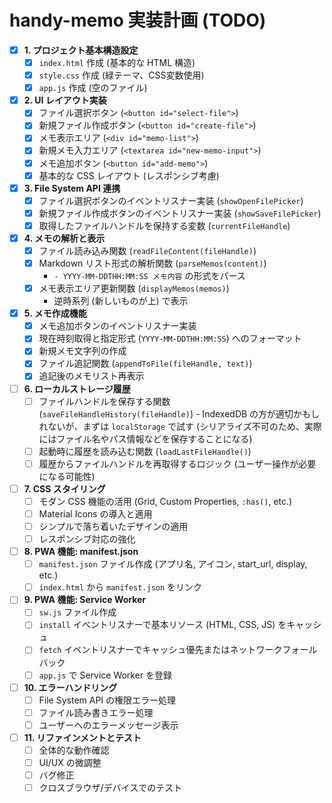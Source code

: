 # handy-memo 実装計画 (TODO)

- [X] **1. プロジェクト基本構造設定**
    - [X] `index.html` 作成 (基本的な HTML 構造)
    - [X] `style.css` 作成 (緑テーマ、CSS変数使用)
    - [X] `app.js` 作成 (空のファイル)
- [X] **2. UI レイアウト実装**
    - [X] ファイル選択ボタン (`<button id="select-file">`)
    - [X] 新規ファイル作成ボタン (`<button id="create-file">`)
    - [X] メモ表示エリア (`<div id="memo-list">`)
    - [X] 新規メモ入力エリア (`<textarea id="new-memo-input">`)
    - [X] メモ追加ボタン (`<button id="add-memo">`)
    - [X] 基本的な CSS レイアウト (レスポンシブ考慮)
- [X] **3. File System API 連携**
    - [X] ファイル選択ボタンのイベントリスナー実装 (`showOpenFilePicker`)
    - [X] 新規ファイル作成ボタンのイベントリスナー実装 (`showSaveFilePicker`)
    - [X] 取得したファイルハンドルを保持する変数 (`currentFileHandle`)
- [X] **4. メモの解析と表示**
    - [X] ファイル読み込み関数 (`readFileContent(fileHandle)`)
    - [X] Markdown リスト形式の解析関数 (`parseMemos(content)`)
        - `- YYYY-MM-DDTHH:MM:SS メモ内容` の形式をパース
    - [X] メモ表示エリア更新関数 (`displayMemos(memos)`)
        - 逆時系列 (新しいものが上) で表示
- [X] **5. メモ作成機能**
    - [X] メモ追加ボタンのイベントリスナー実装
    - [X] 現在時刻取得と指定形式 (`YYYY-MM-DDTHH:MM:SS`) へのフォーマット
    - [X] 新規メモ文字列の作成
    - [X] ファイル追記関数 (`appendToFile(fileHandle, text)`)
    - [X] 追記後のメモリスト再表示
- [ ] **6. ローカルストレージ履歴**
    - [ ] ファイルハンドルを保存する関数 (`saveFileHandleHistory(fileHandle)`) - IndexedDB の方が適切かもしれないが、まずは `localStorage` で試す (シリアライズ不可のため、実際にはファイル名やパス情報などを保存することになる)
    - [ ] 起動時に履歴を読み込む関数 (`loadLastFileHandle()`)
    - [ ] 履歴からファイルハンドルを再取得するロジック (ユーザー操作が必要になる可能性)
- [ ] **7. CSS スタイリング**
    - [ ] モダン CSS 機能の活用 (Grid, Custom Properties, `:has()`, etc.)
    - [ ] Material Icons の導入と適用
    - [ ] シンプルで落ち着いたデザインの適用
    - [ ] レスポンシブ対応の強化
- [ ] **8. PWA 機能: manifest.json**
    - [ ] `manifest.json` ファイル作成 (アプリ名, アイコン, start_url, display, etc.)
    - [ ] `index.html` から `manifest.json` をリンク
- [ ] **9. PWA 機能: Service Worker**
    - [ ] `sw.js` ファイル作成
    - [ ] `install` イベントリスナーで基本リソース (HTML, CSS, JS) をキャッシュ
    - [ ] `fetch` イベントリスナーでキャッシュ優先またはネットワークフォールバック
    - [ ] `app.js` で Service Worker を登録
- [ ] **10. エラーハンドリング**
    - [ ] File System API の権限エラー処理
    - [ ] ファイル読み書きエラー処理
    - [ ] ユーザーへのエラーメッセージ表示
- [ ] **11. リファインメントとテスト**
    - [ ] 全体的な動作確認
    - [ ] UI/UX の微調整
    - [ ] バグ修正
    - [ ] クロスブラウザ/デバイスでのテスト
